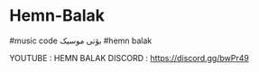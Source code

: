 # Hemn-Balak
#music code
بۆتی موسیک   #hemn balak

YOUTUBE : HEMN BALAK
DISCORD : https://discord.gg/bwPr49

